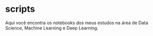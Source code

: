 # scripts
Aqui você encontra os notebooks dos meus estudos na área de Data Science, Machine Learning e Deep Learning.
